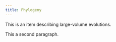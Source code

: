 ```yaml
---
title: Phylogeny
---
```


This is an item describing large-volume evolutions.

This a second paragraph.
